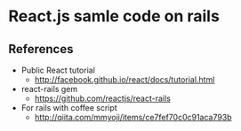 # React.js samle code on rails

## References

- Public React tutorial
  - http://facebook.github.io/react/docs/tutorial.html
- react-rails gem
  - https://github.com/reactjs/react-rails
- For rails with coffee script
  - http://qiita.com/mmyoji/items/ce7fef70c0c91aca793b

